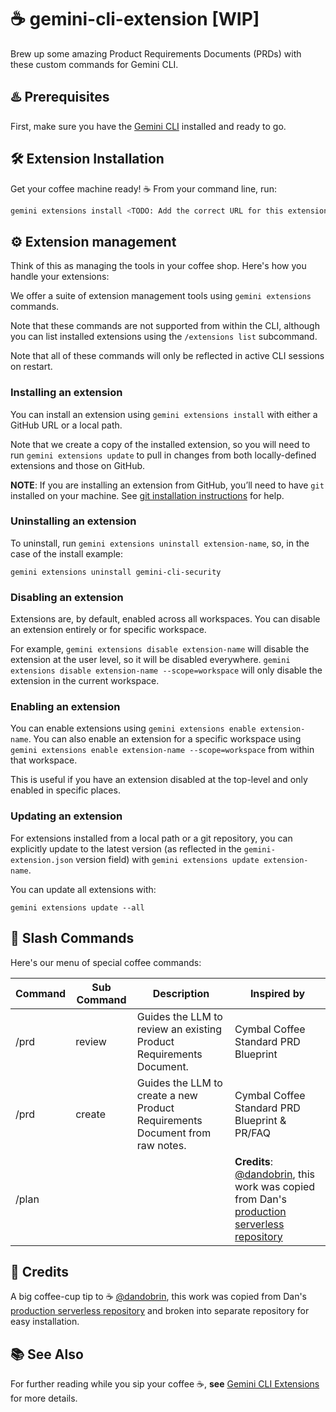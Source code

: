 # ☕ gemini-cli-extension [WIP]

Brew up some amazing Product Requirements Documents (PRDs) with these custom commands for Gemini CLI.

## ♨️ Prerequisites

First, make sure you have the [Gemini CLI](https://github.com/google-gemini/gemini-cli) installed and ready to go.

## 🛠️ Extension Installation

Get your coffee machine ready! ☕ From your command line, run:

```bash
gemini extensions install <TODO: Add the correct URL for this extension's repository>
```

## ⚙️ Extension management

Think of this as managing the tools in your coffee shop. Here's how you handle your extensions:

We offer a suite of extension management tools using `gemini extensions` commands.

Note that these commands are not supported from within the CLI, although you can list installed extensions using the `/extensions list` subcommand.

Note that all of these commands will only be reflected in active CLI sessions on restart.

### Installing an extension

You can install an extension using `gemini extensions install` with either a GitHub URL or a local path.

Note that we create a copy of the installed extension, so you will need to run `gemini extensions update` to pull in changes from both locally-defined extensions and those on GitHub.

**NOTE**: If you are installing an extension from GitHub, you’ll need to have `git` installed on your machine. See [git installation instructions](https://git-scm.com/book/en/v2/Getting-Started-Installing-Git) for help.

### Uninstalling an extension

To uninstall, run `gemini extensions uninstall extension-name`, so, in the case of the install example:

```
gemini extensions uninstall gemini-cli-security
```

### Disabling an extension

Extensions are, by default, enabled across all workspaces. You can disable an extension entirely or for specific workspace.

For example, `gemini extensions disable extension-name` will disable the extension at the user level, so it will be disabled everywhere. `gemini extensions disable extension-name --scope=workspace` will only disable the extension in the current workspace.

### Enabling an extension

You can enable extensions using `gemini extensions enable extension-name`. You can also enable an extension for a specific workspace using `gemini extensions enable extension-name --scope=workspace` from within that workspace.

This is useful if you have an extension disabled at the top-level and only enabled in specific places.

### Updating an extension

For extensions installed from a local path or a git repository, you can explicitly update to the latest version (as reflected in the `gemini-extension.json` version field) with `gemini extensions update extension-name`.

You can update all extensions with:

```
gemini extensions update --all
```

## 📜 Slash Commands

Here's our menu of special coffee commands:

| Command | Sub Command | Description | Inspired by |
|---|---|---|---|
| /prd | review | Guides the LLM to review an existing Product Requirements Document. | Cymbal Coffee Standard PRD Blueprint |
| /prd | create | Guides the LLM to create a new Product Requirements Document from raw notes. | Cymbal Coffee Standard PRD Blueprint & PR/FAQ |
| /plan  |   |   | **Credits**: [@dandobrin](https://github.com/ddobrin), this work was copied from Dan's [production serverless repository](https://github.com/GoogleCloudPlatform/serverless-production-readiness-java-gcp/tree/main/genai/quotes-llm/.gemini/commands) |

## 🙏 Credits

A big coffee-cup tip to ☕ [@dandobrin](https://github.com/ddobrin), this work was copied from Dan's [production serverless repository](https://github.com/GoogleCloudPlatform/serverless-production-readiness-java-gcp/tree/main/genai/quotes-llm/.gemini/commands) and broken into separate repository for easy installation.

## 📚 See Also

For further reading while you sip your coffee ☕, **see** [Gemini CLI Extensions](https://github.com/google-gemini/gemini-cli/blob/main/docs/extensions/index.md) for more details.
